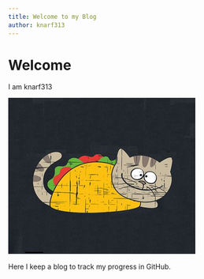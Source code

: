```yaml
---
title: Welcome to my Blog
author: knarf313
---
```

# Welcome

I am knarf313

![tacocat](https://raw.githubusercontent.com/knarf313/knarf313/main/_images/tacocat_.png)

Here I keep a blog to track my progress in GitHub.
